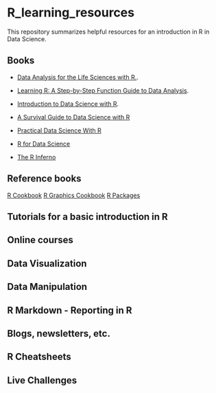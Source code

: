 R_learning_resources
==========
This repository summarizes helpful resources for an introduction in R in Data Science.

Books
----

- [Data Analysis for the Life Sciences with R.](https://leanpub.com/dataanalysisforthelifesciences).

- [Learning R: A Step-by-Step Function Guide to Data Analysis](https://www.amazon.com/Learning-R-Richard-Cotton/dp/1449357105/ref=dp_rm_title_1).

- [Introduction to Data Science with R](http://shop.oreilly.com/product/0636920034834.do).

- [A Survival Guide to Data Science with R](https://togaware.com/onepager/)

- [Practical Data Science With R](https://www.manning.com/books/practical-data-science-with-r)

- [R for Data Science](https://r4ds.had.co.nz/)

- [The R Inferno](http://www.burns-stat.com/pages/Tutor/R_inferno.pdf)

Reference books
----
[R Cookbook](https://www.amazon.com/Cookbook-OReilly-Cookbooks-Paul-Teetor/dp/0596809158/ref=dp_rm_title_0)
[R Graphics Cookbook](https://www.amazon.com/R-Graphics-Cookbook-Winston-Chang/dp/1449316956/ref=dp_rm_title_0)
[R Packages](https://www.amazon.com/R-Packages-Hadley-Wickham/dp/1491910593/ref=dp_rm_title_3)

Tutorials for a basic introduction in R
----

Online courses
----

Data Visualization
----

Data Manipulation
----

R Markdown - Reporting in R
----

Blogs, newsletters, etc.
----

R Cheatsheets
----

Live Challenges
----
